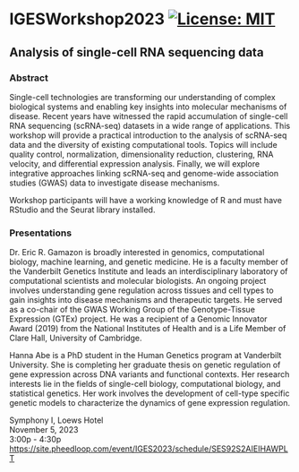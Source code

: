 # IGESWorkshop2023 [![License: MIT](https://img.shields.io/badge/License-MIT-yellow.svg)](https://github.com/gamazonlab/IGESWorkshop2023/blob/main/LICENSE)

## Analysis of single-cell RNA sequencing data  

### Abstract

Single-cell technologies are transforming our understanding of complex biological systems and enabling key insights into molecular mechanisms of disease. Recent years have witnessed the rapid accumulation of single-cell RNA sequencing (scRNA-seq) datasets in a wide range of applications. This workshop will provide a practical introduction to the analysis of scRNA-seq data and the diversity of existing computational tools. Topics will include quality control, normalization, dimensionality reduction, clustering, RNA velocity, and differential expression analysis. Finally, we will explore integrative approaches linking scRNA-seq and genome-wide association studies (GWAS) data to investigate disease mechanisms.

Workshop participants will have a working knowledge of R and must have RStudio and the Seurat library installed.  

### Presentations

Dr. Eric R. Gamazon is broadly interested in genomics, computational biology, machine learning, and genetic medicine. He is a faculty member of the Vanderbilt Genetics Institute and leads an interdisciplinary laboratory of computational scientists and molecular biologists. An ongoing project involves understanding gene regulation across tissues and cell types to gain insights into disease mechanisms and therapeutic targets. He served as a co-chair of the GWAS Working Group of the Genotype-Tissue Expression (GTEx) project. He was a recipient of a Genomic Innovator Award (2019) from the National Institutes of Health and is a Life Member of Clare Hall, University of Cambridge.  

Hanna Abe is a PhD student in the Human Genetics program at Vanderbilt University. She is completing her graduate thesis on genetic regulation of gene expression across DNA variants and functional contexts. Her research interests lie in the fields of single-cell biology, computational biology, and statistical genetics. Her work involves the development of cell-type specific genetic models to characterize the dynamics of gene expression regulation.  

Symphony I, Loews Hotel  
November 5, 2023   
3:00p - 4:30p  
https://site.pheedloop.com/event/IGES2023/schedule/SES92S2AIEIHAWPLT  
